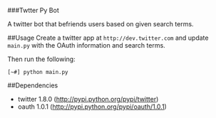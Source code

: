 ###Twtter Py Bot

A twitter bot that befriends users based on given search terms.

##Usage
Create a twitter app at `http://dev.twitter.com` and update `main.py`
with the OAuth information and search terms.

Then run the following:

    [~#] python main.py

##Dependencies
* twitter 1.8.0 (http://pypi.python.org/pypi/twitter)
* oauth 1.0.1 (http://pypi.python.org/pypi/oauth/1.0.1)
